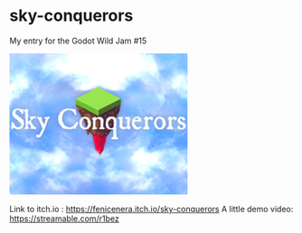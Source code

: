 # sky-conquerors
My entry for the Godot Wild Jam #15

![logo](./logo.png)

Link to itch.io : https://fenicenera.itch.io/sky-conquerors
A little demo video: https://streamable.com/r1bez
